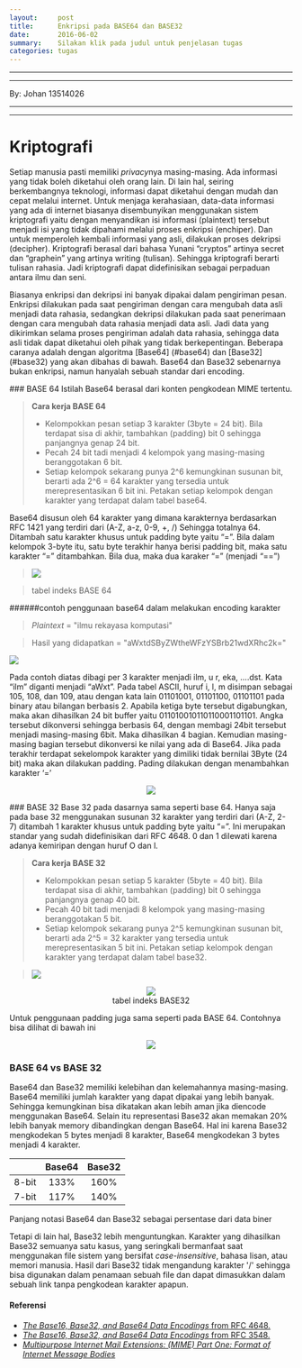 ```yaml
---
layout:     post
title:      Enkripsi pada BASE64 dan BASE32
date:       2016-06-02
summary:    Silakan klik pada judul untuk penjelasan tugas
categories: tugas
---
```


---

---

By:  Johan 13514026

---

---


# Kriptografi

Setiap manusia pasti memiliki *privacy*nya masing-masing. Ada informasi yang tidak boleh diketahui oleh orang lain. Di lain hal, seiring berkembangnya teknologi, informasi dapat diketahui dengan mudah dan cepat melalui internet. Untuk menjaga kerahasiaan, data-data informasi yang ada di internet biasanya disembunyikan menggunakan sistem kriptografi yaitu dengan menyandikan isi informasi (plaintext) tersebut menjadi isi yang tidak dipahami melalui proses enkripsi (enchiper). Dan untuk memperoleh kembali informasi yang asli, dilakukan proses dekripsi (decipher). Kriptografi berasal dari bahasa Yunani “cryptos” artinya secret dan “graphein” yang artinya writing (tulisan). Sehingga kriptografi berarti tulisan rahasia. Jadi kriptografi dapat didefinisikan sebagai perpaduan antara ilmu dan seni.

Biasanya enkripsi dan dekripsi ini banyak dipakai dalam pengiriman pesan. Enkripsi dilakukan pada saat pengiriman dengan cara mengubah data asli menjadi data rahasia, sedangkan dekripsi dilakukan pada saat penerimaan dengan cara mengubah data rahasia menjadi data asli. Jadi data yang dikirimkan selama proses pengiriman adalah data rahasia, sehingga data asli tidak dapat diketahui oleh pihak yang tidak berkepentingan. Beberapa caranya adalah dengan algoritma [Base64] (#base64) dan [Base32] (#base32) yang akan dibahas di bawah. Base64 dan Base32 sebenarnya bukan enkripsi, namun hanyalah sebuah standar dari encoding.

###<a name="base64"></a> BASE 64
Istilah Base64 berasal dari konten pengkodean MIME tertentu.
> **Cara kerja BASE 64**
> *	Kelompokkan pesan setiap 3 karakter (3byte = 24 bit). Bila terdapat sisa di akhir, tambahkan (padding) bit 0 sehingga panjangnya genap 24 bit.
> * Pecah 24 bit tadi menjadi 4 kelompok yang masing-masing beranggotakan 6 bit.
> * Setiap kelompok sekarang punya 2^6 kemungkinan susunan bit, berarti ada 2^6 = 64 karakter yang tersedia untuk merepresentasikan 6 bit ini. Petakan setiap kelompok dengan karakter yang terdapat dalam tabel base64.

Base64 disusun oleh 64 karakter yang dimana karakternya berdasarkan RFC 1421 yang terdiri dari (A-Z, a-z, 0-9, +, /) Sehingga totalnya 64. Ditambah satu karakter khusus untuk padding byte yaitu “=”. Bila dalam kelompok 3-byte itu, satu byte terakhir hanya berisi padding bit, maka satu karakter “=” ditambahkan. Bila dua, maka dua karaker “=” (menjadi “==”)

> <img src="https://github.com/Johansentosa/IRK-img/blob/master/tabel%20base64.PNG">

> tabel indeks BASE 64

######contoh penggunaan base64 dalam melakukan encoding karakter
> _Plaintext_ = "ilmu rekayasa komputasi"

> Hasil yang didapatkan = "aWxtdSByZWtheWFzYSBrb21wdXRhc2k="

<img src = "https://github.com/Johansentosa/IRK-img/blob/master/Capture.PNG">

Pada contoh diatas dibagi per 3 karakter menjadi ilm, u r, eka, ….dst. Kata “ilm” diganti menjadi “aWxt”. Pada tabel ASCII, huruf i, l, m disimpan sebagai 105, 108, dan 109, atau dengan kata lain 01101001, 01101100, 01101101 pada binary atau bilangan berbasis 2. Apabila ketiga byte tersebut digabungkan, maka akan dihasilkan 24 bit buffer yaitu 011010010110110001101101. Angka tersebut dikonversi sehingga berbasis 64, dengan membagi 24bit tersebut menjadi masing-masing 6bit. Maka dihasilkan 4 bagian. Kemudian masing-masing bagian tersebut dikonversi ke nilai yang ada di Base64.
Jika pada terakhir terdapat sekelompok karakter yang dimiliki tidak bernilai 3Byte (24 bit) maka akan dilakukan padding. Pading dilakukan dengan menambahkan karakter ‘=’

<p>
<div align="center">
<img src="https://github.com/Johansentosa/IRK-img/blob/master/paddingB64.PNG">
</div>
</p>


###<a name="base32"></a> BASE 32
Base 32 pada dasarnya sama seperti base 64. Hanya saja pada base 32 menggunakan susunan 32 karakter yang terdiri dari (A-Z, 2-7) ditambah 1 karakter khusus untuk padding byte yaitu “=”. Ini merupakan standar yang sudah didefinisikan dari RFC 4648. 0 dan 1 dilewati karena adanya kemiripan dengan huruf O dan l.

> **Cara kerja BASE 32**
> *	Kelompokkan pesan setiap 5 karakter (5byte = 40 bit). Bila terdapat sisa di akhir, tambahkan (padding) bit 0 sehingga panjangnya genap 40 bit.
> * Pecah 40 bit tadi menjadi 8 kelompok yang masing-masing beranggotakan 5 bit.
> * Setiap kelompok sekarang punya 2^5 kemungkinan susunan bit, berarti ada 2^5 = 32 karakter yang tersedia untuk merepresentasikan 5 bit ini. Petakan setiap kelompok dengan karakter yang terdapat dalam tabel base32.

> <img src="https://github.com/Johansentosa/IRK-img/blob/master/contohB32.PNG">

<p>
<div align="center">
<img src="https://github.com/Johansentosa/IRK-img/blob/master/tabel%20base32.PNG">
<br>
tabel indeks BASE32
</div></p>

Untuk penggunaan padding juga sama seperti pada BASE 64. Contohnya bisa dilihat di bawah ini
<p>
<div align="center">
<img src="https://github.com/Johansentosa/IRK-img/blob/master/paddingB32.PNG">
</div></p>

### BASE 64 vs BASE 32
Base64 dan Base32 memiliki kelebihan dan kelemahannya masing-masing. Base64 memiliki jumlah karakter yang dapat dipakai yang lebih banyak. Sehingga kemungkinan bisa dikatakan akan lebih aman jika diencode menggunakan Base64. Selain itu representasi Base32 akan memakan 20% lebih banyak memory dibandingkan dengan Base64. Hal ini karena Base32 mengkodekan 5 bytes menjadi 8 karakter, Base64 mengkodekan 3 bytes menjadi 4 karakter.

|          |  Base64 | Base32 |
|:--------:|:-------:|:------:|
| 8-bit    |   133%  | 160%   |
| 7-bit    | 117%    | 140%   |
Panjang notasi Base64 dan Base32 sebagai persentase dari data biner

Tetapi di lain hal, Base32 lebih menguntungkan. Karakter yang dihasilkan Base32 semuanya satu kasus, yang seringkali bermanfaat saat menggunakan file sistem yang bersifat *case-insensitive*, bahasa lisan, atau memori manusia. Hasil dari Base32 tidak mengandung karakter '/' sehingga bisa digunakan dalam penamaan sebuah file dan dapat dimasukkan dalam sebuah link tanpa pengkodean karakter apapun.

#### Referensi
* [*The Base16, Base32, and Base64 Data Encodings* from RFC 4648.](https://tools.ietf.org/html/rfc4648)
* [*The Base16, Base32, and Base64 Data Encodings* from RFC 3548.](https://tools.ietf.org/html/rfc3548)
* [*Multipurpose Internet Mail Extensions: (MIME) Part One: Format of Internet Message Bodies*](https://tools.ietf.org/html/rfc2045)
